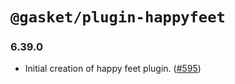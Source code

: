 # `@gasket/plugin-happyfeet`

### 6.39.0

- Initial creation of happy feet plugin. ([#595])


[#595]: https://github.com/godaddy/gasket/pull/595
